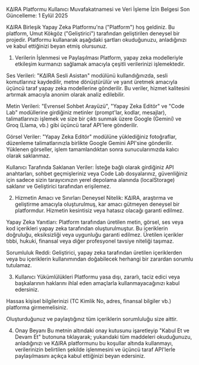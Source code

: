 KΔIRA Platformu Kullanıcı Muvafakatnamesi ve Veri İşleme İzin Belgesi
Son Güncelleme: 1 Eylül 2025

KΔIRA Birleşik Yapay Zeka Platformu'na ("Platform") hoş geldiniz. Bu platform, Umut Kökgöz ("Geliştirici") tarafından geliştirilen deneysel bir projedir. Platformu kullanarak aşağıdaki şartları okuduğunuzu, anladığınızı ve kabul ettiğinizi beyan etmiş olursunuz.

1. Verilerin İşlenmesi ve Paylaşılması
Platform, yapay zeka modelleriyle etkileşim kurmanızı sağlamak amacıyla çeşitli verilerinizi işlemektedir.

Ses Verileri: "KΔIRA Sesli Asistan" modülünü kullandığınızda, sesli komutlarınız kaydedilir, metne dönüştürülür ve yanıt üretmek amacıyla üçüncü taraf yapay zeka modellerine gönderilir. Bu veriler, hizmet kalitesini artırmak amacıyla anonim olarak analiz edilebilir.

Metin Verileri: "Evrensel Sohbet Arayüzü", "Yapay Zeka Editör" ve "Code Lab" modüllerine girdiğiniz metinler (prompt'lar, kodlar, mesajlar), talimatlarınızı işlemek ve size bir çıktı sunmak üzere Google (Gemini) ve Groq (Llama, vb.) gibi üçüncü taraf API'lere gönderilir.

Görsel Veriler: "Yapay Zeka Editör" modülüne yüklediğiniz fotoğraflar, düzenleme talimatlarınızla birlikte Google Gemini API'sine gönderilir. Yüklenen görseller, işlem tamamlandıktan sonra sunucularımızda kalıcı olarak saklanmaz.

Kullanıcı Tarafında Saklanan Veriler: İsteğe bağlı olarak girdiğiniz API anahtarları, sohbet geçmişleriniz veya Code Lab dosyalarınız, güvenliğiniz için sadece sizin tarayıcınızın yerel depolama alanında (localStorage) saklanır ve Geliştirici tarafından erişilemez.

2. Hizmetin Amacı ve Sınırları
Deneysel Nitelik: KΔIRA, araştırma ve geliştirme amacıyla oluşturulmuş, kar amacı gütmeyen deneysel bir platformdur. Hizmetin kesintisiz veya hatasız olacağı garanti edilmez.

Yapay Zeka Yanıtları: Platform tarafından üretilen metin, görsel, ses veya kod içerikleri yapay zeka tarafından oluşturulmuştur. Bu içeriklerin doğruluğu, eksiksizliği veya uygunluğu garanti edilmez. Üretilen içerikler tıbbi, hukuki, finansal veya diğer profesyonel tavsiye niteliği taşımaz.

Sorumluluk Reddi: Geliştirici, yapay zeka tarafından üretilen içeriklerden veya bu içeriklerin kullanımından doğabilecek herhangi bir zarardan sorumlu tutulamaz.

3. Kullanıcı Yükümlülükleri
Platformu yasa dışı, zararlı, taciz edici veya başkalarının haklarını ihlal eden amaçlarla kullanmayacağınızı kabul edersiniz.

Hassas kişisel bilgilerinizi (TC Kimlik No, adres, finansal bilgiler vb.) platforma girmemelisiniz.

Oluşturduğunuz ve paylaştığınız tüm içeriklerin sorumluluğu size aittir.

4. Onay Beyanı
Bu metnin altındaki onay kutusunu işaretleyip "Kabul Et ve Devam Et" butonuna tıklayarak; yukarıdaki tüm maddeleri okuduğunuzu, anladığınızı ve KΔIRA platformunu bu koşullar altında kullanmayı, verilerinizin belirtilen şekilde işlenmesini ve üçüncü taraf API'lerle paylaşılmasını açıkça kabul ettiğinizi beyan edersiniz.